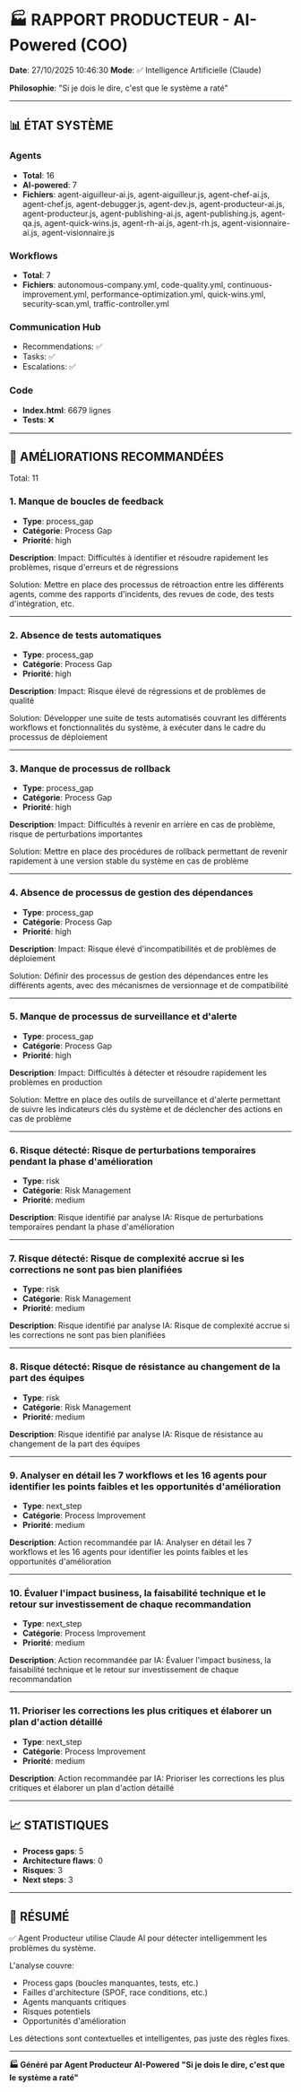 # 🏭 RAPPORT PRODUCTEUR - AI-Powered (COO)

**Date**: 27/10/2025 10:46:30
**Mode**: ✅ Intelligence Artificielle (Claude)

**Philosophie**: "Si je dois le dire, c'est que le système a raté"

---

## 📊 ÉTAT SYSTÈME

### Agents
- **Total**: 16
- **AI-powered**: 7
- **Fichiers**: agent-aiguilleur-ai.js, agent-aiguilleur.js, agent-chef-ai.js, agent-chef.js, agent-debugger.js, agent-dev.js, agent-producteur-ai.js, agent-producteur.js, agent-publishing-ai.js, agent-publishing.js, agent-qa.js, agent-quick-wins.js, agent-rh-ai.js, agent-rh.js, agent-visionnaire-ai.js, agent-visionnaire.js

### Workflows
- **Total**: 7
- **Fichiers**: autonomous-company.yml, code-quality.yml, continuous-improvement.yml, performance-optimization.yml, quick-wins.yml, security-scan.yml, traffic-controller.yml

### Communication Hub
- Recommendations: ✅
- Tasks: ✅
- Escalations: ✅

### Code
- **Index.html**: 6679 lignes
- **Tests**: ❌

---

## 🔧 AMÉLIORATIONS RECOMMANDÉES

Total: 11


### 1. Manque de boucles de feedback

- **Type**: process_gap
- **Catégorie**: Process Gap
- **Priorité**: high

**Description**:
Impact: Difficultés à identifier et résoudre rapidement les problèmes, risque d'erreurs et de régressions

Solution: Mettre en place des processus de rétroaction entre les différents agents, comme des rapports d'incidents, des revues de code, des tests d'intégration, etc.

---

### 2. Absence de tests automatiques

- **Type**: process_gap
- **Catégorie**: Process Gap
- **Priorité**: high

**Description**:
Impact: Risque élevé de régressions et de problèmes de qualité

Solution: Développer une suite de tests automatisés couvrant les différents workflows et fonctionnalités du système, à exécuter dans le cadre du processus de déploiement

---

### 3. Manque de processus de rollback

- **Type**: process_gap
- **Catégorie**: Process Gap
- **Priorité**: high

**Description**:
Impact: Difficultés à revenir en arrière en cas de problème, risque de perturbations importantes

Solution: Mettre en place des procédures de rollback permettant de revenir rapidement à une version stable du système en cas de problème

---

### 4. Absence de processus de gestion des dépendances

- **Type**: process_gap
- **Catégorie**: Process Gap
- **Priorité**: high

**Description**:
Impact: Risque élevé d'incompatibilités et de problèmes de déploiement

Solution: Définir des processus de gestion des dépendances entre les différents agents, avec des mécanismes de versionnage et de compatibilité

---

### 5. Manque de processus de surveillance et d'alerte

- **Type**: process_gap
- **Catégorie**: Process Gap
- **Priorité**: high

**Description**:
Impact: Difficultés à détecter et résoudre rapidement les problèmes en production

Solution: Mettre en place des outils de surveillance et d'alerte permettant de suivre les indicateurs clés du système et de déclencher des actions en cas de problème

---

### 6. Risque détecté: Risque de perturbations temporaires pendant la phase d'amélioration

- **Type**: risk
- **Catégorie**: Risk Management
- **Priorité**: medium

**Description**:
Risque identifié par analyse IA: Risque de perturbations temporaires pendant la phase d'amélioration

---

### 7. Risque détecté: Risque de complexité accrue si les corrections ne sont pas bien planifiées

- **Type**: risk
- **Catégorie**: Risk Management
- **Priorité**: medium

**Description**:
Risque identifié par analyse IA: Risque de complexité accrue si les corrections ne sont pas bien planifiées

---

### 8. Risque détecté: Risque de résistance au changement de la part des équipes

- **Type**: risk
- **Catégorie**: Risk Management
- **Priorité**: medium

**Description**:
Risque identifié par analyse IA: Risque de résistance au changement de la part des équipes

---

### 9. Analyser en détail les 7 workflows et les 16 agents pour identifier les points faibles et les opportunités d'amélioration

- **Type**: next_step
- **Catégorie**: Process Improvement
- **Priorité**: medium

**Description**:
Action recommandée par IA: Analyser en détail les 7 workflows et les 16 agents pour identifier les points faibles et les opportunités d'amélioration

---

### 10. Évaluer l'impact business, la faisabilité technique et le retour sur investissement de chaque recommandation

- **Type**: next_step
- **Catégorie**: Process Improvement
- **Priorité**: medium

**Description**:
Action recommandée par IA: Évaluer l'impact business, la faisabilité technique et le retour sur investissement de chaque recommandation

---

### 11. Prioriser les corrections les plus critiques et élaborer un plan d'action détaillé

- **Type**: next_step
- **Catégorie**: Process Improvement
- **Priorité**: medium

**Description**:
Action recommandée par IA: Prioriser les corrections les plus critiques et élaborer un plan d'action détaillé




---

## 📈 STATISTIQUES

- **Process gaps**: 5
- **Architecture flaws**: 0
- **Risques**: 3
- **Next steps**: 3

---

## 🎯 RÉSUMÉ

✅ Agent Producteur utilise Claude AI pour détecter intelligemment les problèmes du système.

L'analyse couvre:
- Process gaps (boucles manquantes, tests, etc.)
- Failles d'architecture (SPOF, race conditions, etc.)
- Agents manquants critiques
- Risques potentiels
- Opportunités d'amélioration

Les détections sont contextuelles et intelligentes, pas juste des règles fixes.

---

**🏭 Généré par Agent Producteur AI-Powered**
**"Si je dois le dire, c'est que le système a raté"**
